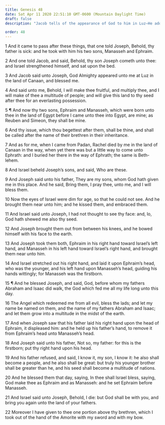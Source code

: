 ```yaml
---
title: Genesis 48
date: Sat Apr 11 2020 22:51:10 GMT-0600 (Mountain Daylight Time)
draft: false
description: "Jacob tells of the appearance of God to him in Luz—He adopts Ephraim and Manasseh as his own children—Jacob blesses Joseph—He puts Ephraim before Manasseh—The seed of Ephraim will become a multitude of nations—The children of Israel will come again into the land of their fathers."

order: 48
---
```

    
1 And it came to pass after these things, that one told Joseph, Behold, thy father is sick: and he took with him his two sons, Manasseh and Ephraim.

2 And one told Jacob, and said, Behold, thy son Joseph cometh unto thee: and Israel strengthened himself, and sat upon the bed.

3 And Jacob said unto Joseph, God Almighty appeared unto me at Luz in the land of Canaan, and blessed me.

4 And said unto me, Behold, I will make thee fruitful, and multiply thee, and I will make of thee a multitude of people; and will give this land to thy seed after thee for an everlasting possession.

5 ¶ And now thy two sons, Ephraim and Manasseh, which were born unto thee in the land of Egypt before I came unto thee into Egypt, are mine; as Reuben and Simeon, they shall be mine.

6 And thy issue, which thou begettest after them, shall be thine, and shall be called after the name of their brethren in their inheritance.

7 And as for me, when I came from Padan, Rachel died by me in the land of Canaan in the way, when yet there was but a little way to come unto Ephrath: and I buried her there in the way of Ephrath; the same is Beth-lehem.

8 And Israel beheld Joseph’s sons, and said, Who are these.

9 And Joseph said unto his father, They are my sons, whom God hath given me in this place. And he said, Bring them, I pray thee, unto me, and I will bless them.

10 Now the eyes of Israel were dim for age, so that he could not see. And he brought them near unto him; and he kissed them, and embraced them.

11 And Israel said unto Joseph, I had not thought to see thy face: and, lo, God hath shewed me also thy seed.

12 And Joseph brought them out from between his knees, and he bowed himself with his face to the earth.

13 And Joseph took them both, Ephraim in his right hand toward Israel’s left hand, and Manasseh in his left hand toward Israel’s right hand, and brought them near unto him.

14 And Israel stretched out his right hand, and laid it upon Ephraim’s head, who was the younger, and his left hand upon Manasseh’s head, guiding his hands wittingly; for Manasseh was the firstborn.

15 ¶ And he blessed Joseph, and said, God, before whom my fathers Abraham and Isaac did walk, the God which fed me all my life long unto this day.

16 The Angel which redeemed me from all evil, bless the lads; and let my name be named on them, and the name of my fathers Abraham and Isaac; and let them grow into a multitude in the midst of the earth.

17 And when Joseph saw that his father laid his right hand upon the head of Ephraim, it displeased him: and he held up his father’s hand, to remove it from Ephraim’s head unto Manasseh’s head.

18 And Joseph said unto his father, Not so, my father: for this is the firstborn; put thy right hand upon his head.

19 And his father refused, and said, I know it, my son, I know it: he also shall become a people, and he also shall be great: but truly his younger brother shall be greater than he, and his seed shall become a multitude of nations.

20 And he blessed them that day, saying, In thee shall Israel bless, saying, God make thee as Ephraim and as Manasseh: and he set Ephraim before Manasseh.

21 And Israel said unto Joseph, Behold, I die: but God shall be with you, and bring you again unto the land of your fathers.

22 Moreover I have given to thee one portion above thy brethren, which I took out of the hand of the Amorite with my sword and with my bow.
